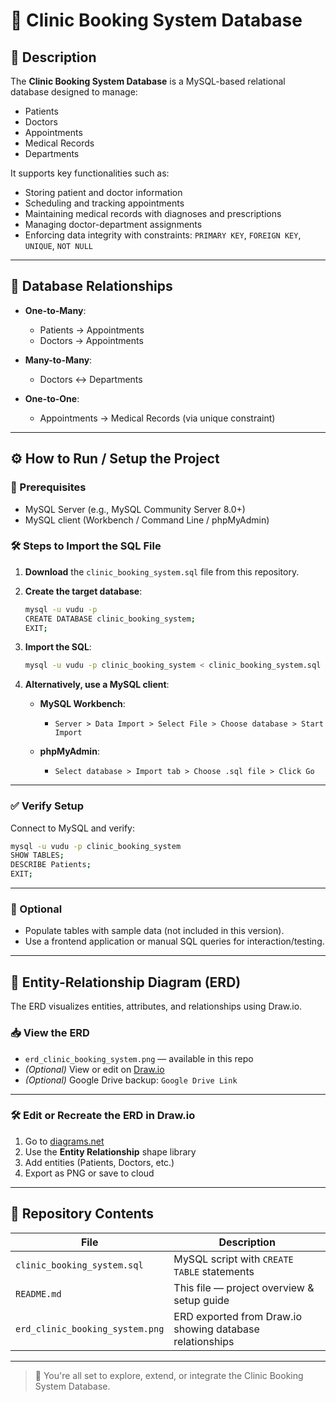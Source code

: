# 🏥 Clinic Booking System Database

## 📘 Description

The **Clinic Booking System Database** is a MySQL-based relational database designed to manage:

- Patients
- Doctors
- Appointments
- Medical Records
- Departments

It supports key functionalities such as:

- Storing patient and doctor information
- Scheduling and tracking appointments
- Maintaining medical records with diagnoses and prescriptions
- Managing doctor-department assignments
- Enforcing data integrity with constraints: `PRIMARY KEY`, `FOREIGN KEY`, `UNIQUE`, `NOT NULL`

---

## 🧩 Database Relationships

- **One-to-Many**:  
  - Patients → Appointments  
  - Doctors → Appointments

- **Many-to-Many**:  
  - Doctors ↔ Departments

- **One-to-One**:  
  - Appointments → Medical Records (via unique constraint)

---

## ⚙️ How to Run / Setup the Project

### 🔧 Prerequisites

- MySQL Server (e.g., MySQL Community Server 8.0+)
- MySQL client (Workbench / Command Line / phpMyAdmin)

### 🛠️ Steps to Import the SQL File

1. **Download** the `clinic_booking_system.sql` file from this repository.
2. **Create the target database**:
   ```bash
   mysql -u vudu -p
   CREATE DATABASE clinic_booking_system;
   EXIT;
   ```

3. **Import the SQL**:
   ```bash
   mysql -u vudu -p clinic_booking_system < clinic_booking_system.sql
   ```

4. **Alternatively, use a MySQL client**:

   - **MySQL Workbench**:  
     - `Server > Data Import > Select File > Choose database > Start Import`

   - **phpMyAdmin**:  
     - `Select database > Import tab > Choose .sql file > Click Go`

---

### ✅ Verify Setup

Connect to MySQL and verify:
```bash
mysql -u vudu -p clinic_booking_system
SHOW TABLES;
DESCRIBE Patients;
EXIT;
```

---

### 🔄 Optional

- Populate tables with sample data (not included in this version).
- Use a frontend application or manual SQL queries for interaction/testing.

---

## 🧮 Entity-Relationship Diagram (ERD)

The ERD visualizes entities, attributes, and relationships using Draw.io.

### 📥 View the ERD

- `erd_clinic_booking_system.png` — available in this repo  
- *(Optional)* View or edit on [Draw.io](https://draw.io)  
- *(Optional)* Google Drive backup: `Google Drive Link`

---

### 🛠️ Edit or Recreate the ERD in Draw.io

1. Go to [diagrams.net](https://diagrams.net)
2. Use the **Entity Relationship** shape library
3. Add entities (Patients, Doctors, etc.)
4. Export as PNG or save to cloud

---

## 📂 Repository Contents

| File                          | Description                                                    |
|-------------------------------|----------------------------------------------------------------|
| `clinic_booking_system.sql`   | MySQL script with `CREATE TABLE` statements                    |
| `README.md`                   | This file — project overview & setup guide                     |
| `erd_clinic_booking_system.png`| ERD exported from Draw.io showing database relationships       |

---

> 🎉 You're all set to explore, extend, or integrate the Clinic Booking System Database.